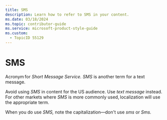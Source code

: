 ```yaml
---
title: SMS
description: Learn how to refer to SMS in your content.
ms.date: 03/18/2024
ms.topic: contributor-guide
ms.service: microsoft-product-style-guide
ms.custom:
  - TopicID 55129
---
```



# SMS

Acronym for *Short Message Service.* *SMS* is another term for a text message.

Avoid using *SMS* in content for the US audience. Use *text message* instead. For other markets where *SMS* is more commonly used, localization will use the appropriate term.

When you do use *SMS,* note the capitalization—don't use *sms* or *Sms.*


